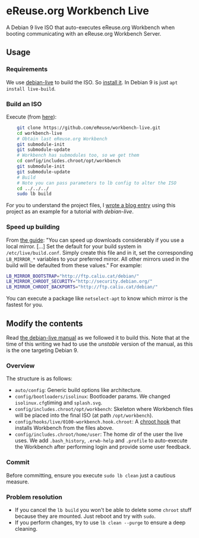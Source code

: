 # eReuse.org Workbench Live
A Debian 9 live ISO that auto-executes eReuse.org Workbench when
booting communicating with an eReuse.org Workbench Server.

## Usage
### Requirements
We use [debian-live](http://debian-live.alioth.debian.org) to build the ISO. So 
[install it](http://debian-live.alioth.debian.org/live-manual/stable/manual/html/live-manual.en.html#108).
In Debian 9 is just `apt install live-build`.

### Build an ISO
Execute (from [here](http://debian-live.alioth.debian.org/live-manual/stable/manual/html/live-manual.en.html#344)): 
```bash
    git clone https://github.com/eReuse/workbench-live.git
    cd workbench-live
    # Obtain last eReuse.org Workbench
    git submodule-init
    git submodule-update
    # Workbench has submodules too, so we get them
    cd config/includes.chroot/opt/workbench
    git submodule-init
    git submodule-update
    # Build
    # Note you can pass parameters to lb config to alter the ISO
    cd ../../../
    sudo lb build
```

For you to understand the project files,
I [wrote a blog entry](https://www.bustawin.com/create-a-custom-live-debian-9-the-pro-way/)
using this project as an example for a tutorial with *debian-live*.
### Speed up building
From [the guide](http://debian-live.alioth.debian.org/live-manual/stable/manual/html/live-manual.en.html#826):
"You can speed up downloads considerably if you use a local mirror. [...] 
Set the default for your build system in `/etc/live/build.conf`. 
Simply create this file and in it, set the corresponding `LB_MIRROR_*` variables to your preferred mirror. 
All other mirrors used in the build will be defaulted from these values." For example:

```bash
LB_MIRROR_BOOTSTRAP="http://ftp.caliu.cat/debian/" 
LB_MIRROR_CHROOT_SECURITY="http://security.debian.org/" 
LB_MIRROR_CHROOT_BACKPORTS="http://ftp.caliu.cat/debian/"
```

You can execute a package like `netselect-apt` to know which mirror is the fastest for you.

## Modify the contents
Read 
[the debian-live manual](http://debian-live.alioth.debian.org/live-manual/unstable/manual/html/live-manual.en.html)
as we followed it to build this. Note that at the time of this writing we had to use the *unstable* version of the manual,
as this is the one targeting Debian 9.

### Overview
The structure is as follows:
- `auto/config`: Generic build options like architecture.
- `config/bootloaders/isolinux`: Bootloader params. We changed `isolinux.cfg`timing and `splash.svg`.
- `config/includes.chroot/opt/workbench`: Skeleton where Workbench files will be placed into
  the final ISO (at path `/opt/workbench`).
- `config/hooks/live/0100-workbench.hook.chroot`: A 
  [chroot hook](http://debian-live.alioth.debian.org/live-manual/unstable/manual/html/live-manual.en.html#520)
  that installs Workbench from the files above.
- `config/includes.chroot/home/user`: The home dir of the user the live uses. We add `.bash_history`, `.erwb-help` and
  `.profile` to auto-execute the Workbench after performing login and provide some user feedback.

### Commit
Before committing, ensure you execute `sudo lb clean` just a cautious measure.


### Problem resolution
- If you cancel the `lb build` you won't be able to delete some `chroot` stuff because they are mounted. Just reboot
  and try with `sudo`.
- If you perform changes, try to use `lb clean --purge` to ensure a deep cleaning.